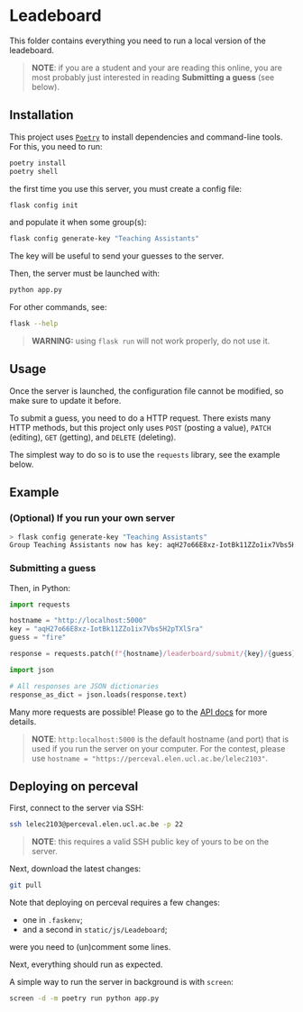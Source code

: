 # Leadeboard

This folder contains everything you need to run a local version of the leadeboard.

> **NOTE**: if you are a student and your are reading this online, you are most probably just interested in reading **Submitting a guess** (see below).

## Installation

This project uses [`Poetry`](https://python-poetry.org/docs/) to install dependencies and command-line tools. For this, you need to run:

```bash
poetry install
poetry shell
```

the first time you use this server, you must create a config file:

```bash
flask config init
```

and populate it when some group(s):

```bash
flask config generate-key "Teaching Assistants"
```

The key will be useful to send your guesses to the server.

Then, the server must be launched with:

```bash
python app.py
```

For other commands, see:

```bash
flask --help
```

> **WARNING:** using `flask run` will not work properly, do not use it.

## Usage

Once the server is launched, the configuration file cannot be modified, so make sure to update it before.

To submit a guess, you need to do a HTTP request. There exists many HTTP methods, but this project only uses `POST` (posting a value), `PATCH` (editing), `GET` (getting), and `DELETE` (deleting).

The simplest way to do so is to use the `requests` library, see the example below.

## Example

### (Optional) If you run your own server

```bash
> flask config generate-key "Teaching Assistants"
Group Teaching Assistants now has key: aqH27o66E8xz-IotBk11ZZo1ix7Vbs5H2pTXlSra
```

### Submitting a guess

Then, in Python:

```python
import requests

hostname = "http://localhost:5000"
key = "aqH27o66E8xz-IotBk11ZZo1ix7Vbs5H2pTXlSra"
guess = "fire"

response = requests.patch(f"{hostname}/leaderboard/submit/{key}/{guess}")

import json

# All responses are JSON dictionaries
response_as_dict = json.loads(response.text)
```

Many more requests are possible! Please go to the [API docs](https://perceval.elen.ucl.ac.be/lelec2103/leaderboard/doc/) for more details.

> **NOTE**: `http:localhost:5000` is the default hostname (and port) that is used if you run the server on your computer. For the contest, please use `hostname = "https://perceval.elen.ucl.ac.be/lelec2103"`.

## Deploying on perceval

First, connect to the server via SSH:

```bash
ssh lelec2103@perceval.elen.ucl.ac.be -p 22
```

> **NOTE**: this requires a valid SSH public key of yours to be on the server.

Next, download the latest changes:

```bash
git pull
```

Note that deploying on perceval requires a few changes:

- one in `.faskenv`;
- and a second in `static/js/Leadeboard`;

were you need to (un)comment some lines.

Next, everything should run as expected.

A simple way to run the server in background is with `screen`:

```bash
screen -d -m poetry run python app.py
```
